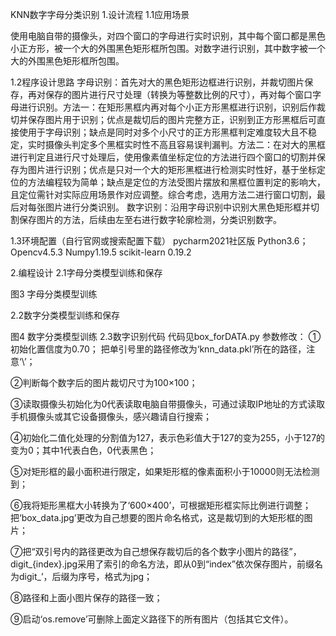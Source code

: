 KNN数字字母分类识别
1.设计流程
1.1应用场景
    
使用电脑自带的摄像头，对四个窗口的字母进行实时识别，其中每个窗口都是黑色小正方形，被一个大的外围黑色矩形框所包围。对数字进行识别，其中数字被一个大的外围黑色矩形框所包围。

1.2程序设计思路
字母识别：首先对大的黑色矩形边框进行识别，并裁切图片保存，再对保存的图片进行尺寸处理（转换为等整数比例的尺寸），再对每个窗口字母进行识别。方法一：在矩形黑框内再对每个小正方形黑框进行识别，识别后作裁切并保存图片用于识别；优点是裁切后的图片完整方正，识别到正方形黑框后可直接使用于字母识别；缺点是同时对多个小尺寸的正方形黑框判定难度较大且不稳定，实时摄像头判定多个黑框实时性不高且容易误判漏判。方法二：在对大的黑框进行判定且进行尺寸处理后，使用像素值坐标定位的方法进行四个窗口的切割并保存为图片进行识别；优点是只对一个大的矩形黑框进行检测实时性好，基于坐标定位的方法编程较为简单；缺点是定位的方法受图片摆放和黑框位置判定的影响大，且定位需针对实际应用场景作对应调整。综合考虑，选用方法二进行窗口切割，最后对每张图片进行分类识别。
数字识别：沿用字母识别中识别大黑色矩形框并切割保存图片的方法，后续由左至右进行数字轮廓检测，分类识别数字。

1.3环境配置（自行官网或搜索配置下载）
pycharm2021社区版
Python3.6；
Opencv4.5.3
Numpy1.19.5
scikit-learn 0.19.2





2.编程设计
2.1字母分类模型训练和保存
 
图3  字母分类模型训练



2.2数字分类模型训练和保存
 
图4  数字分类模型训练
2.3数字识别代码
代码见box_forDATA.py
参数修改：
①初始化置信度为0.70；
把单引号里的路径修改为‘knn_data.pkl’所在的路径，注意‘\’；
 
②判断每个数字后的图片裁切尺寸为100×100；
 
③读取摄像头初始化为0代表读取电脑自带摄像头，可通过读取IP地址的方式读取手机摄像头或其它设备摄像头，感兴趣请自行搜索；
 
④初始化二值化处理的分割值为127，表示色彩值大于127的变为255，小于127的变为0；其中1代表白色，0代表黑色；
 
⑤对矩形框的最小面积进行限定，如果矩形框的像素面积小于10000则无法检测到；
 
⑥我将矩形黑框大小转换为了‘600×400’，可根据矩形框实际比例进行调整；
把‘box_data.jpg’更改为自己想要的图片命名格式，这是裁切到的大矩形框的图片；
 
⑦把“双引号内的路径更改为自己想保存裁切后的各个数字小图片的路径”，digit_{index}.jpg采用了索引的命名方法，即从0到“index”依次保存图片，前缀名为digit_’，后缀为序号，格式为jpg；

 
⑧路径和上面小图片保存的路径一致；
 
⑨启动‘os.remove’可删除上面定义路径下的所有图片（包括其它文件）。
 
